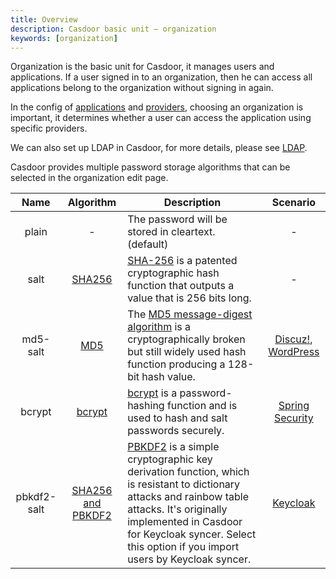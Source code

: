 ```yaml
---
title: Overview
description: Casdoor basic unit — organization
keywords: [organization]
---
```


Organization is the basic unit for Casdoor, it manages users and applications. If a user signed in to an organization, then he can access all applications belong to the organization without signing in again.

In the config of [applications](/docs/application/config) and [providers](/docs/provider/overview), choosing an organization is important, it determines whether a user can access the application using specific providers.

We can also set up LDAP in Casdoor, for more details, please see [LDAP](/docs/ldap/overview).

Casdoor provides multiple password storage algorithms that can be selected in the organization edit page.

|Name|Algorithm|Description|Scenario|
|:--:|:--:|--|:--:|
|plain|-|The password will be stored in cleartext. (default)|-|
|salt|[SHA256](https://github.com/casdoor/casdoor/blob/master/cred/sha256-salt.go)|[SHA-256](https://www.n-able.com/blog/sha-256-encryption) is a patented cryptographic hash function that outputs a value that is 256 bits long.|-|
|md5-salt|[MD5](https://github.com/casdoor/casdoor/blob/master/cred/md5-user-salt.go)|The [MD5 message-digest algorithm](https://en.wikipedia.org/wiki/MD5) is a cryptographically broken but still widely used hash function producing a 128-bit hash value. |[Discuz!](https://www.discuz.net/), [WordPress](https://stackoverflow.com/questions/1045988/what-type-of-hash-does-wordpress-use)|
|bcrypt|[bcrypt](https://github.com/casdoor/casdoor/blob/master/cred/bcrypt.go)|[bcrypt](https://en.wikipedia.org/wiki/Bcrypt) is a password-hashing function and is used to hash and salt passwords securely.|[Spring Security](https://www.baeldung.com/spring-security-5-default-password-encoder)|
|pbkdf2-salt|[SHA256 and PBKDF2](https://github.com/casdoor/casdoor/blob/master/cred/pbkdf2-salt.go)|[PBKDF2](https://en.wikipedia.org/wiki/PBKDF2) is a simple cryptographic key derivation function, which is resistant to dictionary attacks and rainbow table attacks. It's originally implemented in Casdoor for Keycloak syncer.  Select this option if you import users by Keycloak syncer.|[Keycloak](http://keycloak.org/)|
